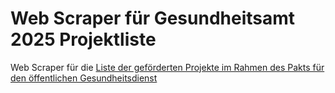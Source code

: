 # Web Scraper für Gesundheitsamt 2025 Projektliste

Web Scraper für die [Liste der geförderten Projekte im Rahmen des Pakts für den öffentlichen Gesundheitsdienst](https://gesundheitsamt-2025.de/projekte/gesamtprojektliste)
